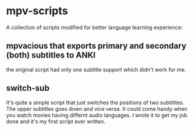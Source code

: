 # mpv-scripts

A collection of scripts modified for better language learning experience:

## mpvacious that exports primary and secondary (both) subtitles to ANKI
the original script had only one subtitle support which didn't work for me.

## switch-sub
It's quite a simple script that just switches the positions of two subtitltes. The upper subtitles goes down and vice versa. It could come handy when you watch movies having differnt audio languages. I wrote it to get my job done and it's my first script ever written.

